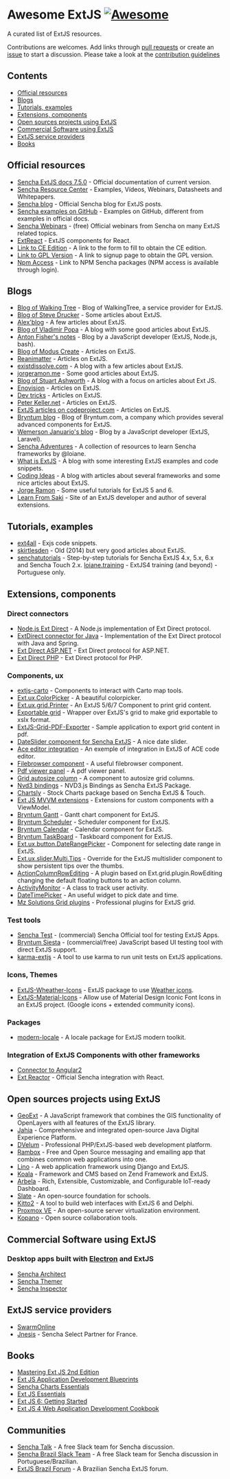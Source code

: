 # Awesome ExtJS [![Awesome](https://awesome.re/badge-flat.svg)](https://awesome.re)

A curated list of ExtJS resources.

Contributions are welcomes. Add links through [pull requests](https://github.com/abenhamdine/awesome-extjs/pulls) or create an [issue](https://github.com/abenhamdine/awesome-extjs/issues) to start a discussion. Please take a look at the [contribution guidelines](CONTRIBUTING.md)

## Contents

- [Official resources](#official-resources)
- [Blogs](#blogs)
- [Tutorials, examples](#tutorials-examples)
- [Extensions, components](#extensions-components)
- [Open sources projects using ExtJS](#open-sources-projects-using-extjs)
- [Commercial Software using ExtJS](#commercial-software-using-extjs)
- [ExtJS service providers](#extjs-service-providers)
- [Books](#books)

## Official resources

- [Sencha ExtJS docs 7.5.0](http://docs.sencha.com/extjs/7.5.0/index.html) - Official documentation of current version.
- [Sencha Resource Center](https://www.sencha.com/resources/) - Examples, Vídeos, Webinars, Datasheets and Whitepapers.
- [Sencha blog](https://www.sencha.com/blog/category/sencha-ext-js) - Official Sencha blog for ExtJS posts.
- [Sencha examples on GitHub](https://github.com/sencha-extjs-examples) - Examples on GitHub, different from examples in official docs.
- [Sencha Webinars](https://www.sencha.com/resources/webinars/) - (free) Official webinars from Sencha on many ExtJS related topics.
- [ExtReact](https://www.sencha.com/products/extreact/#app) - ExtJS components for React.
- [Link to CE Edition](https://www.sencha.com/products/extjs/communityedition/) - A link to the form to fill to obtain the CE edition.
- [Link to GPL Version](https://www.sencha.com/legal/gpl/) - A link to signup page to obtain the GPL version.
- [Npm Access](https://sencha.myget.org/) - Link to NPM Sencha packages (NPM access is available through login).

## Blogs

- [Blog of Walking Tree](https://walkingtree.tech/index.php/blog) - Blog of WalkingTree, a service provider for ExtJS.
- [Blog of Steve Drucker](https://druckit.wordpress.com/) - Some articles about ExtJS.
- [Alex'blog](https://abarre.wordpress.com/) - A few articles about ExtJS.
- [Blog of Vladimir Popa](http://vadimpopa.com/) - A blog with some good articles about ExtJS.
- [Anton Fisher's notes](https://antonfisher.com/) - Blog by a JavaScript developer (ExtJS, Node.js, bash).
- [Blog of Modus Create](http://moduscreate.com/category/sencha/) - Articles on ExtJS.
- [Reanimatter](http://reanimatter.com/tag/ext-js/) - Articles on ExtJS.
- [existdissolve.com](http://existdissolve.com/) - A blog with a few articles about ExtJS.
- [jorgeramon.me](http://jorgeramon.me/tag/extjs-tutorial/) - Some good articles about ExtJS.
- [Blog of Stuart Ashworth](http://www.stuartashworth.com/blog/) - A blog with a focus on articles about Ext JS.
- [Enovision](https://www.enovision.net/ext-js/) - Articles on ExtJS.
- [Dev tricks](https://www.leeboonstra.com/) - Articles on ExtJS.
- [Peter Keller.net](http://peterkellner.net/category/extjs/) - Articles on ExtJS.
- [ExtJS articles on codeproject.com](https://www.codeproject.com/Tags/ExtJS) - Articles on ExtJS.
- [Bryntum blog](https://bryntum.com/blog) - Blog of Bryntum.com, a company which provides several advanced components for ExtJS.
- [Wemerson Januario's blog](http://wemersonjanuario.com.br) - Blog by a JavaScript developer (ExtJS, Laravel).
- [Sencha Adventures](https://github.com/loiane/sencha-adventures) - A collection of resources to learn Sencha frameworks by @loiane.
- [What is ExtJS](http://whatisextjs.com/) - A blog with some interesting ExtJS examples and code snippets.
- [Coding Ideas](http://www.coding-ideas.de/category/blog/extjs/) - A blog with articles about several frameworks and some nice articles about ExtJS.
- [Jorge Ramon](https://jorgeramon.me/extjs-tutorials/) - Some useful tutorials for ExtJS 5 and 6.
- [Learn From Saki](http://extjs.eu/) - Site of an ExtJS developer and author of several extensions.

## Tutorials, examples

- [ext4all](https://ext4all.com/) - Exjs code snippets.
- [skirtlesden](http://skirtlesden.com/articles/) - Old (2014) but very good articles about ExtJS.
- [senchatutorials](http://senchatutorials.in/) - Step-by-step tutorials for Sencha ExtJS 4.x, 5.x, 6.x and Sencha Touch 2.x.
 [loiane.training](https://loiane.training/course/fundamentos-ext-js-4/) - ExtJS4 training (and beyond) - Portuguese only.

## Extensions, components

### Direct connectors
- [Node.js Ext Direct](https://github.com/jurisv/nodejs.extdirect) - A Node.js implementation of Ext Direct protocol.
- [ExtDirect connector for Java](https://github.com/ralscha/extdirectspring) - Implementation of the Ext Direct protocol with Java and Spring.
- [Ext Direct ASP.NET](https://github.com/elishnevsky/ext-direct-mvc) - Ext Direct protocol for ASP.NET.
- [Ext Direct PHP](https://github.com/teqneers/ext-direct) - Ext Direct protocol for PHP.

### Components, ux

- [extjs-carto](https://github.com/CrestoneDigital/extjs-carto) - Components to interact with Carto map tools.
- [Ext.ux.ColorPicker](https://github.com/sw4/Ext.ux.ColorPicker) - A beautiful colorpicker.
- [Ext.ux.grid.Printer](https://github.com/Arhia/Ext.ux.grid.Printer) - An ExtJS 5/6/7 Component to print grid content.
- [Exportable grid](https://github.com/yorl1n/ext.ExportableGrid) - Wrapper over ExtJS's grid to make grid exportable to xslx format.
- [ExtJS-Grid-PDF-Exporter](https://github.com/shikhirsingh/ExtJS-Grid-PDF-Exporter) - Sample application to export grid content in pdf.
- [DateSlider component for Sencha ExtJS](https://github.com/OhmzTech/extjs-dateslider) - A nice date slider.
- [Ace editor integration](https://github.com/cadorn/ace-extjs) - An exemple of integration in ExtJS of ACE code editor.
- [Filebrowser component](https://github.com/revolunet/Ext.ux.filebrowser) - A useful filebrowser component.
- [Pdf viewer panel](https://github.com/SunboX/ext_ux_pdf_panel) - A pdf viewer panel.
- [Grid autosize column](http://reanimatter.com/2016/03/12/ext-js-grid-plugin-autosizing-columns-to-fit-content/) - A component to autosize grid columns.
- [Nvd3 bindings](https://github.com/syslogic/extjs-nvd3-charts) - NVD3.js Bindings as Sencha ExtJS Package.
- [Chartsly](https://github.com/walkingtree/chartsly) - Stock Charts package based on Sencha ExtJS & Touch.
- [Ext JS MVVM extensions](https://github.com/alexeysolonets/extjs-mvvm-extensions) - Extensions for custom components with a ViewModel.
- [Bryntum Gantt](https://www.bryntum.com/products/gantt-for-extjs/) - Gantt chart component for ExtJS.
- [Bryntum Scheduler](https://www.bryntum.com/products/scheduler-for-extjs/) - Scheduler component for ExtJS.
- [Bryntum Calendar](https://www.bryntum.com/products/calendar-for-extjs/) - Calendar component for ExtJS.
- [Bryntum TaskBoard](https://www.bryntum.com/products/taskboard-for-extjs/) - Taskboard component for ExtJS.
- [Ext.ux.button.DateRangePicker](https://github.com/wencywww/Ext.ux.button.DateRangePicker) - Component for selecting date range in ExtJS.
- [Ext.ux.slider.Multi.Tips](https://github.com/wencywww/Ext.ux.slider.Multi.Tips) - Override for the ExtJS multislider component to show persistent tips over the thumbs.
- [ActionColumnRowEditing](https://github.com/maltempi/extjs-action-column-row-editing) - A plugin based on Ext.grid.plugin.RowEditing changing the default floating buttons to an action column.
- [ActivityMonitor](https://github.com/Arhia/ExtJS-ActivityMonitor) - A class to track user activity.
- [DateTimePicker](https://github.com/gportela85/DateTimeField) - An useful widget to pick date and time.
- [Mz Solutions Grid plugins](https://www.mzsolutions.eu/grid-plugins.html) - Professional plugins for ExtJS grid.

### Test tools

- [Sencha Test](https://www.sencha.com/products/test/) - (commercial) Sencha Official tool for testing ExtJS Apps.
- [Bryntum Siesta](https://www.bryntum.com/products/siesta/) - (commercial/free) JavaScript based UI testing tool with direct ExtJS support.
- [karma-extjs](https://github.com/Unit4/karma-extjs) - A tool to use karma to run unit tests on ExtJS applications.

### Icons, Themes

- [ExtJS-Wheather-Icons](https://github.com/RichardStyles/ExtJS-Weather-Icons) - ExtJS package to use [Weather icons](https://erikflowers.github.io/weather-icons/).
- [ExtJS-Material-Icons](https://github.com/RichardStyles/ExtJS-Material-Icons) - Allow use of Material Design Iconic Font Icons in an ExtJS project. (Google icons + extended community icons).

### Packages

- [modern-locale](https://github.com/wemersonjanuario/modern-locale) - A locale package for ExtJS modern toolkit.

### Integration of ExtJS Components with other frameworks

- [Connector to Angular2](https://github.com/mgusmano/angular2-extjs)
- [Ext Reactor](https://github.com/sencha/extjs-reactor) - Official Sencha integration with React.

## Open sources projects using ExtJS

- [GeoExt](https://github.com/geoext/geoext3) - A JavaScript framework that combines the GIS functionality of OpenLayers with all features of the ExtJS library.
- [Jahia](https://github.com/Jahia) - Comprehensive and integrated open-source Java Digital Experience Platform.
- [DVelum](https://github.com/dvelum/dvelum) - Professional PHP/ExtJS-based web development platform.
- [Rambox](https://github.com/saenzramiro/rambox) - Free and Open Source messaging and emailing app that combines common web applications into one.
- [Lino](https://github.com/lino-framework/lino) - A web application framework using Django and ExtJS.
- [Koala](https://github.com/koala-framework/koala-framework) - Framework and CMS based on Zend Framework and ExtJS.
- [Arbela](https://github.com/walkingtree/arbela) - Rich, Extensible, Customizable, and Configurable IoT-ready Dashboard.
- [Slate](https://github.com/SlateFoundation/slate) - An open-source foundation for schools.
- [Kitto2](https://github.com/EtheaDev/kitto2) - A tool to build web interfaces with ExtJS 6 and Delphi.
- [Proxmox VE](https://www.proxmox.com/en/proxmox-ve) - An open-source server virtualization environment.
- [Kopano](https://kopano.io/) - Open source collaboration tools.

## Commercial Software using ExtJS

### Desktop apps built with [Electron](https://electron.atom.io/) and ExtJS

- [Sencha Architect](https://www.sencha.com/products/architect/)
- [Sencha Themer](https://www.sencha.com/products/themer/)
- [Sencha Inspector](https://www.sencha.com/products/inspector/)

## ExtJS service providers

- [SwarmOnline](https://www.swarmonline.com/)
- [Jnesis](https://jnesis.com/fr/index.html) - Sencha Select Partner for France.

## Books

- [Mastering Ext JS 2nd Edition](https://www.packtpub.com/web-development/mastering-ext-js-second-edition)
- [Ext JS Application Development Blueprints](https://www.packtpub.com/web-development/ext-js-application-development-blueprints)
- [Sencha Charts Essentials](https://www.packtpub.com/web-development/sencha-charts-essentials)
- [Ext JS Essentials](https://www.packtpub.com/web-development/ext-js-essentials)
- [Ext JS 6: Getting Started](http://www.extjs6gettingstarted.com)
- [Ext JS 4 Web Application Development Cookbook](https://www.packtpub.com/web-development/ext-js-4-web-application-development-cookbook)

## Communities

- [Sencha Talk](http://www.senchatalk.com) - A free Slack team for Sencha discussion.
- [Sencha Brazil Slack Team](http://slack.extjs.com.br/) - A free Slack team for Sencha discussion in Portuguese/Brazilian.
- [ExtJS Brazil Forum](http://extjs.com.br/) - A Brazilian Sencha ExtJS forum.
